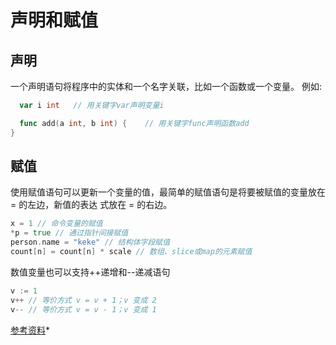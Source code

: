 
# 声明和赋值

## 声明

一个声明语句将程序中的实体和一个名字关联，比如一个函数或一个变量。
例如:

```go
  var i int   // 用关键字var声明变量i
```

```go
  func add(a int, b int) {    // 用关键字func声明函数add 
}
```

## 赋值

使用赋值语句可以更新一个变量的值，最简单的赋值语句是将要被赋值的变量放在 = 的左边，新值的表达
式放在 = 的右边。

```go
x = 1 // 命令变量的赋值
*p = true // 通过指针间接赋值
person.name = "keke" // 结构体字段赋值
count[n] = count[n] * scale // 数组、slice或map的元素赋值
```

数值变量也可以支持++递增和--递减语句

```go
v := 1
v++ // 等价方式 v = v + 1；v 变成 2
v-- // 等价方式 v = v - 1；v 变成 1
```

[参考资料](https://github.com/KeKe-Li/For-learning-Go-Tutorial/blob/master/src/chapter01/01.0.md)*
